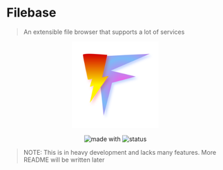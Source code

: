 # Filebase

> An extensible file browser that supports a lot of services

<center>
<img src="https://raw.githubusercontent.com/dragsbruh/filebase/main/public/filebase.svg" width=200rem>

![made with](https://img.shields.io/badge/made%20with-svelte-orange?style=flat-square&logo=svelte)
![status](https://img.shields.io/badge/status-alpha-green?style=flat-square)

</center>

> NOTE: This is in heavy development and lacks many features. More README will be written later

